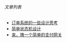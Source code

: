 
###### 文章列表
* [订单系统的一些设计思考](https://github.com/Mr-LuXiaoHua/architect/blob/master/doc/order-architech.md)
* [简单状态机设计](https://github.com/Mr-LuXiaoHua/architect/blob/master/doc/state-machine.md)
* [来，撸一个简单的支付网关](https://github.com/Mr-LuXiaoHua/architect/blob/master/doc/pay-gateway.md)